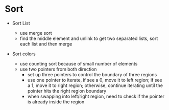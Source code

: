 # Sort

+ Sort List
  - use merge sort
  - find the middle element and unlink to get two separated lists, sort each list and then merge

+ Sort colors
  - use counting sort because of small number of elements
  - use two pointers from both direction
    + set up three pointers to control the boundary of three regions
    + use one pointer to iterate, if see a 0, move it to left region; if see a 1, move it to right region; otherwise, continue iterating until the pointer hits the right region boundary
    + when swapping into left/right region, need to check if the pointer is already inside the region